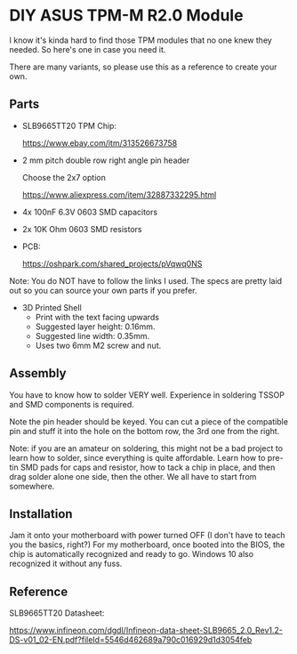 
DIY ASUS TPM-M R2.0 Module
=========

I know it's kinda hard to find those TPM modules that no one knew they needed. So here's one in case you need it.

There are many variants, so please use this as a reference to create your own.


Parts
--------
- SLB9665TT20 TPM Chip:

  https://www.ebay.com/itm/313526673758

- 2 mm pitch double row right angle pin header

  Choose the 2x7 option

  https://www.aliexpress.com/item/32887332295.html

- 4x 100nF 6.3V 0603 SMD capacitors
- 2x 10K Ohm 0603 SMD resistors

- PCB: 

  https://oshpark.com/shared_projects/pVqwq0NS

Note: You do NOT have to follow the links I used. The specs are pretty laid out so you can source your own parts if you prefer.

- 3D Printed Shell
  - Print with the text facing upwards
  - Suggested layer height: 0.16mm.
  - Suggested line width: 0.35mm.
  - Uses two 6mm M2 screw and nut.

Assembly
--------
You have to know how to solder VERY well. Experience in soldering TSSOP and SMD components is required.

Note the pin header should be keyed. You can cut a piece of the compatible pin and stuff it into the hole on the bottom row, the 3rd one from the right.

Note: if you are an amateur on soldering, this might not be a bad project to learn how to solder, since everything is quite affordable. Learn how to pre-tin SMD pads for caps and resistor, how to tack a chip in place, and then drag solder alone one side, then the other. We all have to start from somewhere.

Installation
-------
Jam it onto your motherboard with power turned OFF (I don't have to teach you the basics, right?) For my motherboard, once booted into the BIOS, the chip is automatically recognized and ready to go. Windows 10 also recognized it without any fuss.


Reference
-------
SLB9665TT20 Datasheet: 

https://www.infineon.com/dgdl/Infineon-data-sheet-SLB9665_2.0_Rev1.2-DS-v01_02-EN.pdf?fileId=5546d462689a790c016929d1d3054feb

